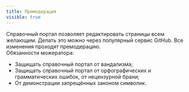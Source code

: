 ```yaml
---
title: Премодерация
visible: true
---
```


Справочный портал позволяет редактировать страницы всем желающим. Делать это можно через популярный сервис GitHub. Все изменения проходят премодерацию.  
Обязанности можератора:
* Защищать справочный портал от вандализма;
* Защищать справочный портал от орфографических и грамматических ошибок, от нецензурной брани;
* От демонстрации запрещённых законом символик.

